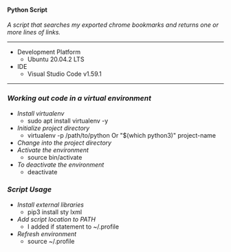 #### Python Script

_A script that searches my exported chrome bookmarks and returns one or more lines of links._


---
- Development Platform
    - Ubuntu 20.04.2 LTS
- IDE
    - Visual Studio Code v1.59.1
---
### _Working out code in a virtual environment_
- *Install virtualenv*
    - sudo apt install virtualenv -y
- *Initialize project directory*
    - virtualenv -p /path/to/python Or "$(which python3)" project-name
- *Change into the project directory*
- *Activate the environment*
    - source bin/activate
- *To deactivate the environment*
    - deactivate
### _Script Usage_
- *Install external libraries*
    - pip3 install sty lxml
- *Add script location to PATH*
    - I added if statement to ~/.profile
- *Refresh environment*
    - source ~/.profile